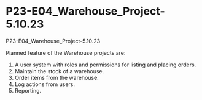 # P23-E04_Warehouse_Project-5.10.23
P23-E04_Warehouse_Project-5.10.23

Planned feature of the Warehouse projects are:
1. A user system with roles and permissions for listing and placing orders.
2. Maintain the stock of a warehouse.
3. Order items from the warehouse.
4. Log actions from users.
5. Reporting.
